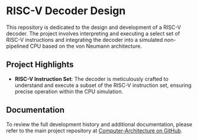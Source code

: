 # RISC-V Decoder Design

This repository is dedicated to the design and development of a RISC-V decoder. The project involves interpreting and executing a select set of RISC-V instructions and integrating the decoder into a simulated non-pipelined CPU based on the von Neumann architecture.

## Project Highlights

- **RISC-V Instruction Set**: The decoder is meticulously crafted to understand and execute a subset of the RISC-V instruction set, ensuring precise operation within the CPU simulation.

## Documentation

To review the full development history and additional documentation, please refer to the main project repository at [Computer-Architecture on GitHub](https://github.com/DavidN0809/Computer-Architecture).
